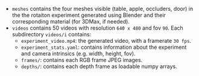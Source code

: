 * `meshes` contains the four meshes visible (table, apple, occluders, door) in the the rotaiton experiment generated using Blender and their corresponding material (for 3DMax, if needed).
* `videos` contains 50 videos with resolution `640 x 480` and fov `90`. Each subdirectory `videos/i` contains:
	* `experiment_video.mp4`: the generated video, with a framerate `30 fps`.
	* `experiment_stats.yaml`: contains information about the experiment and camera intrinsics (e.g. width, height, fov).
	* `frames/`: contains each RGB frame JPEG images.
	* `depths/`: contains each depth frame as loadable numpy arrays.